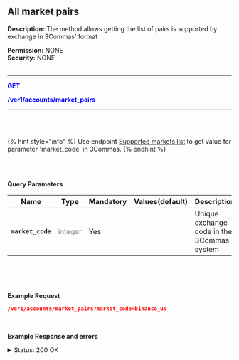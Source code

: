 ## All market pairs<br>

**Description:** The method allows getting the list of pairs is supported by exchange in 3Commas' format<br>


**Permission:** NONE<br>
**Security:** NONE<br>
<br>

-------- 

<mark style="color:blue;background-color:white"> **GET**

<mark style="color:blue;background-color:white"> **/ver1/accounts/market_pairs**

-------- 

<br>
<br> 

{% hint style="info" %}
Use endpoint [Supported markets list](Market%20data/1.Supported%20markets%20list.md) to get value for parameter 'market_code' in 3Commas.
{% endhint %}

<br>
<br>

**Query Parameters**
<br>

| Name | Type |	Mandatory |	Values(default)	| Description|
|------|------|-----------|-----------------|------------|
|**`market_code`**  | <mark style="color:grey;background-color:white">integer	| Yes |	| Unique exchange code in the 3Commas system|

<br>
<br>
<br>

**Example Request**
<br>
```json
/ver1/accounts/market_pairs?market_code=binance_us
```
<br>

**Example Response and errors**

<details>
<summary>Status: 200 OK</summary>

```json
[
"BTC_ETH",
"BTC_LTC",
"BTC_BNB",
"BTC_NEO",
"ETH_QTUM",
"ETH_EOS",
"ETH_SNT",
"ETH_BNT",
"BTC_GAS",
"ETH_BNB",
"USDT_BTC",
]
```

</details>




